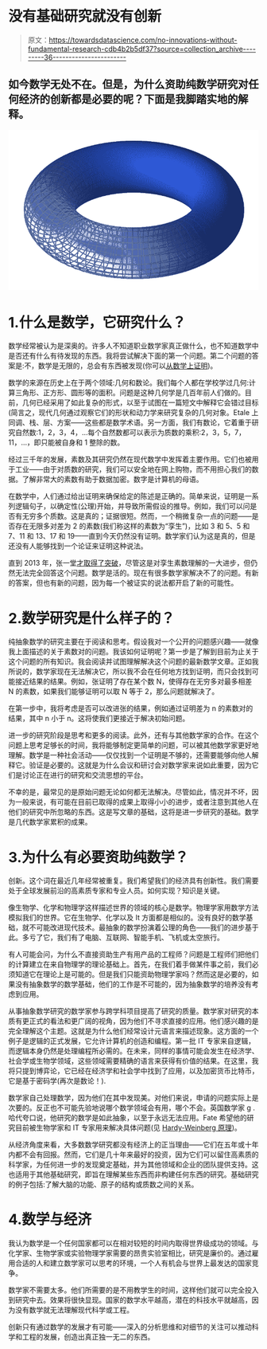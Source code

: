 # 没有基础研究就没有创新

> 原文：<https://towardsdatascience.com/no-innovations-without-fundamental-research-cdb4b2b5df37?source=collection_archive---------36----------------------->

## 如今数学无处不在。但是，为什么资助纯数学研究对任何经济的创新都是必要的呢？下面是我脚踏实地的解释。

![](img/f91313778309bac93c4506f7a1d7f8f3.png)

# 1.什么是数学，它研究什么？

数学经常被认为是深奥的。许多人不知道职业数学家真正做什么，也不知道数学中是否还有什么有待发现的东西。我将尝试解决下面的第一个问题。第二个问题的答案是:不，数学是无限的，总会有东西被发现(你可以[从数学上证明](https://en.wikipedia.org/wiki/G%C3%B6del%27s_incompleteness_theorems))。

数学的来源在历史上在于两个领域:几何和数论。我们每个人都在学校学过几何:计算三角形、正方形、圆形等的面积。问题是这种几何学是几百年前人们做的。目前，几何已经采用了如此复杂的形式，以至于试图在一篇短文中解释它会错过目标(简言之，现代几何通过观察它们的形状和动力学来研究复杂的几何对象。Etale 上同调、栈、层、方案——这些都是数学术语。另一方面，我们有数论，它着重于研究自然数:1，2，3，4，…每个自然数都可以表示为质数的乘积:2，3，5，7，11，…，即只能被自身和 1 整除的数。

经过三千年的发展，素数及其研究仍然在现代数学中发挥着主要作用。它们也被用于工业——由于对质数的研究，我们可以安全地在网上购物，而不用担心我们的数据。了解非常大的素数有助于数据加密。数字是计算机的母语。

在数学中，人们通过给出证明来确保给定的陈述是正确的。简单来说，证明是一系列逻辑句子，以确定性(公理)开始，并导致所需假设的推导。例如，我们可以问是否有无穷多个质数。这是真的；证据很短。然而，一个稍微复杂一点的问题——是否存在无限多对差为 2 的素数(我们称这样的素数为“孪生”)，比如 3 和 5、5 和 7、11 和 13、17 和 19——直到今天仍然没有证明。数学家们认为这是真的，但是还没有人能够找到一个论证来证明这种说法。

直到 2013 年，张一堂[才取得了突破](http://www.newyorker.com/magazine/2015/02/02/pursuit-beauty)，尽管这是对孪生素数理解的一大进步，但仍然无法完全回答这个问题。数学是活的。现在有很多数学家解决不了的问题。有新的答案，但也有新的问题，因为每一个被证实的说法都开启了新的可能性。

# 2.数学研究是什么样子的？

纯抽象数学的研究主要在于阅读和思考。假设我对一个公开的问题感兴趣——就像我上面描述的关于素数对的问题。我该如何证明呢？第一步是了解到目前为止关于这个问题的所有知识。我会阅读并试图理解解决这个问题的最新数学文章。正如我所说的，数学家现在无法解决它，所以我不会在任何地方找到证明，而只会找到可能接近结果的结果。例如，张证明了存在某个数 N，使得存在无穷多对最多相差 N 的素数，如果我们能够证明可以取 N 等于 2，那么问题就解决了。

在第一步中，我将考虑是否可以改进张的结果，例如通过证明差为 n 的素数对的结果，其中 n 小于 n。这将使我们更接近于解决初始问题。

进一步的研究阶段是思考和更多的阅读。此外，还有与其他数学家的合作。在这个问题上思考足够长的时间，我将能够制定更简单的问题，可以被其他数学家更好地理解。数学是一种社会活动——仅仅找到一个证明是不够的，还需要能够向他人解释它。验证是必要的。这就是为什么会议和研讨会对数学家来说如此重要，因为它们是讨论正在进行的研究和交流思想的平台。

不幸的是，最常见的是原始问题无论如何都无法解决。尽管如此，情况并不坏，因为一般来说，有可能在目前已取得的成果上取得小小的进步，或者注意到其他人在他们的研究中所忽略的东西。这是写文章的基础，这将是进一步研究的基础。数学是几代数学家累积的成果。

# 3.为什么有必要资助纯数学？

创新。这个词在最近几年经常被重复。我们希望我们的经济具有创新性。我们需要处于全球发展前沿的高素质专家和专业人员。如何实现？知识是关键。

像生物学、化学和物理学这样描述世界的领域的核心是数学。物理学家用数学方法模拟我们的世界。它在生物学、化学以及 It 方面都是相似的。没有良好的数学基础，就不可能改进现代技术。最抽象的数学扮演着公理的角色——我们的进步基于此。多亏了它，我们有了电脑、互联网、智能手机、飞机或太空旅行。

有人可能会问，为什么不直接资助生产有用产品的工程师？问题是工程师们把他们的计算建立在来自物理学的理论基础上。首先，在我们着手做某件事之前，我们必须知道它在理论上是可能的。但是我们只能资助物理学家吗？然而这是必要的，如果没有抽象数学的数学基础，他们的工作是不可能的，因为抽象数学的培养没有考虑到应用。

从事抽象数学研究的数学家参与跨学科项目提高了研究的质量。数学家对研究的本质有更正式的看法和更广阔的视角，因为他们不寻求直接的应用。他们感兴趣的是完全理解这个主题。这就是为什么他们经常设计元语言来描述现象。这方面的一个例子是逻辑的正式发展，它允许计算机的创造和编程。第一批 IT 专家来自逻辑，而逻辑本身仍然是处理编程所必需的。在未来，同样的事情可能会发生在经济学、社会学或生物学领域，这些领域需要精确的语言来获得有价值的结果。在这里，我将只提到博弈论，它已经在经济学和社会学中找到了应用，以及加密货币比特币，它是基于密码学(再次是数论！).

数学家自己处理数学，因为他们在其中发现美。对他们来说，申请的问题实际上是次要的。反正也不可能先验地说哪个数学领域会有用，哪个不会。英国数学家 g .哈代夸口说，他研究的数学是如此抽象，以至于永远无法应用。Fate 希望他的研究目前被生物学家和 IT 专家用来解决具体问题(见 [Hardy-Weinberg 原理](https://en.wikipedia.org/wiki/Hardy%E2%80%93Weinberg_principle))。

从经济角度来看，大多数数学研究都没有经济上的正当理由——它们在五年或十年内都不会有回报。然而，它们是几十年来最好的投资，因为它们可以留住高素质的科学家，为任何进一步的发现奠定基础，并为其他领域和企业的团队提供支持。这也适用于其他基础研究，即旨在理解某些东西而非构建任何东西的研究。基础研究的例子包括:了解大脑的功能、原子的结构或质数之间的关系。

# 4.数学与经济

我认为数学是一个任何国家都可以在相对较短的时间内取得世界级成功的领域。与化学家、生物学家或实验物理学家需要的昂贵实验室相比，研究是廉价的。通过雇用合适的人和建立数学家可以思考的环境，一个人有机会与世界上最发达的国家竞争。

数学家不需要太多。他们所需要的是不用教学生的时间，这样他们就可以完全投入到研究中去。效果将很快显现。国家的数学水平越高，潜在的科技水平就越高，因为没有数学就无法理解现代科学或工程。

创新只有通过数学的发展才有可能——深入的分析思维和对细节的关注可以推动科学和工程的发展，创造出真正独一无二的东西。